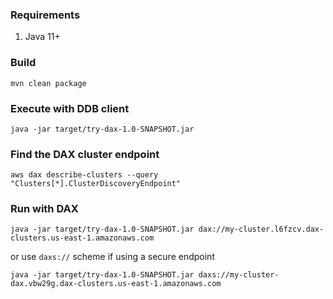 ### Requirements 
1. Java 11+


### Build 
```
mvn clean package
```

### Execute with DDB client 

```
java -jar target/try-dax-1.0-SNAPSHOT.jar
```

### Find the DAX cluster endpoint 

```
aws dax describe-clusters --query "Clusters[*].ClusterDiscoveryEndpoint"
```

### Run with DAX 

```
java -jar target/try-dax-1.0-SNAPSHOT.jar dax://my-cluster.l6fzcv.dax-clusters.us-east-1.amazonaws.com

```

or use `daxs://` scheme if using a secure endpoint 

```
java -jar target/try-dax-1.0-SNAPSHOT.jar daxs://my-cluster-dax.vbw29g.dax-clusters.us-east-1.amazonaws.com
```